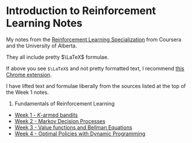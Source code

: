 # Introduction to Reinforcement Learning Notes

My notes from the [Reinforcement Learning Specialization](https://www.coursera.org/specializations/reinforcement-learning) from Coursera and the University of Alberta.

They all include pretty $\LaTeX$ formulae.

If above you see `$\LaTeX$` and not pretty formatted text, I recommend [this Chrome extension](https://chrome.google.com/webstore/detail/tex-all-the-things/cbimabofgmfdkicghcadidpemeenbffn/details).

I have lifted text and formulae liberally from the sources listed at the top of the Week 1 notes.

1. Fundamentals of Reinforcement Learning
  * [Week 1 - $K$-armed bandits](01-Fundamentals/notes/wk1.md)
  * [Week 2 - Markov Decision Processes](01-Fundamentals/notes/wk2.md)
  * [Week 3 - Value functions and Bellman Equations](01-Fundamentals/notes/wk3.md)
  * [Week 4 - Optimal Policies with Dynamic Programming](01-Fundamentals/notes/wk4.md)
